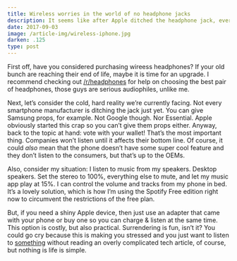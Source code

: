 ```yaml
---
title: Wireless worries in the world of no headphone jacks
description: It seems like after Apple ditched the headphone jack, everyone else is following suit. Google is rumored to ditch the 3.5mm jack on the upcoming Pixel 2, and the newly released Essential Phone has no jack either…
date: 2017-09-03
image: /article-img/wireless-iphone.jpg
darken: .125
type: post
---
```


First off, have you considered purchasing wireess headphones? If your old bunch are reaching their end of life, maybe it is time for an upgrade. I recommend checking out [/r/headphones](https://reddit.com/r/headphones) for help on choosing the best pair of headphones, those guys are serious audiophiles, unlike me.

Next, let’s consider the cold, hard reality we’re currently facing. Not every smartphone manufacturer is ditching the jack just yet. You can give Samsung props, for example. Not Google though. Nor Essential. Apple obviously started this crap so you can’t give them props either. Anyway, back to the topic at hand: vote with your wallet! That’s the most important thing. Companies won’t listen until it affects their bottom line. Of course, it could *also* mean that the phone doesn’t have some super cool feature and they don’t listen to the consumers, but that’s up to the OEMs.

Also, consider my situation: I listen to music from my speakers. Desktop speakers. Set the stereo to 100%, everything else to mute, and let my music app play at 15%. I can control the volume and tracks from my phone in bed. It’s a lovely solution, which is how I’m using the Spotify Free edition right now to circumvent the restrictions of the free plan.

But, if you need a shiny Apple device, then just use an adapter that came with your phone or buy one so you can charge & listen at the same time. This option is costly, but also practical. Surrendering is fun, isn’t it? You could go cry because this is making you stressed and you just want to listen to [something](/blog/the-first-of-the-many/) without reading an overly complicated tech article, of course, but nothing is life is simple.
